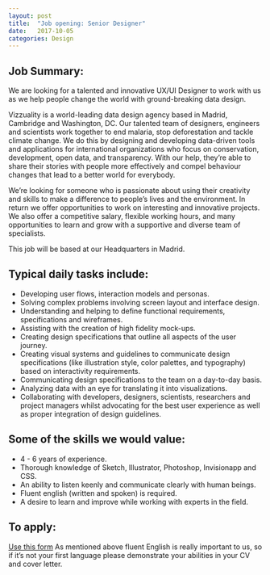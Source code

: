 ```yaml
---
layout: post
title:  "Job opening: Senior Designer"
date:   2017-10-05
categories: Design
---
```


## Job Summary:

We are looking for a talented and innovative UX/UI Designer to work with us as we help people change the world with ground-breaking data design.

Vizzuality is a world-leading data design agency based in Madrid, Cambridge and Washington, DC. Our talented team of designers, engineers and scientists work together to end malaria, stop deforestation and tackle climate change. We do this by designing and developing data-driven tools and applications for international organizations who focus on conservation, development, open data, and transparency. With our help, they’re able to share their stories with people more effectively and compel behaviour changes that lead to a better world for everybody.

We’re looking for someone who is passionate about using their creativity and skills to make a difference to people’s lives and the environment. In return we offer opportunities to work on interesting and innovative projects. We also offer a competitive salary, flexible working hours, and many opportunities to learn and grow with a supportive and diverse team of specialists.

This job will be based at our Headquarters in Madrid.


## Typical daily tasks include:

* Developing user flows, interaction models and personas.
* Solving complex problems involving screen layout and interface design.
* Understanding and helping to define functional requirements, specifications and wireframes.
* Assisting with the creation of high fidelity mock-ups.
* Creating design specifications that outline all aspects of the user journey.
* Creating visual systems and guidelines to communicate design specifications (like illustration style, color palettes, and typography) based on interactivity requirements.
* Communicating design specifications to the team on a day-to-day basis.
* Analyzing data with an eye for translating it into visualizations.
* Collaborating with developers, designers, scientists, researchers and project managers whilst advocating for the best user experience as well as proper integration of design guidelines.


## Some of the skills we would value:

* 4 - 6 years of experience.
* Thorough knowledge of Sketch, Illustrator, Photoshop, Invisionapp and CSS.
* An ability to listen keenly and communicate clearly with human beings.
* Fluent english (written and spoken) is required.
* A desire to learn and improve while working with experts in the field.


## To apply:

[Use this form](https://vizzuality.bamboohr.co.uk/jobs/view.php?id=1)
As mentioned above fluent English is really important to us, so if it’s not your first language please demonstrate your abilities in your CV and cover letter.
